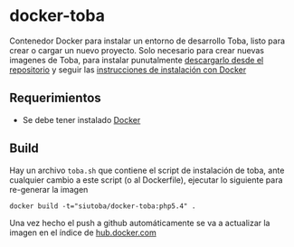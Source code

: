 # docker-toba
Contenedor Docker para instalar un entorno de desarrollo Toba, listo para crear o cargar un nuevo proyecto. 
Solo necesario para crear nuevas imagenes de Toba, para instalar punutalmente [descargarlo desde el repositorio](https://repositorio.siu.edu.ar/trac/toba/wiki/Descargar) 
y seguir las [instrucciones de instalación con Docker](https://repositorio.siu.edu.ar/trac/toba/wiki/Instalacion#GuíaDockerrecomendado)

## Requerimientos
 * Se debe tener instalado [Docker](https://docs.docker.com/installation/)

## Build
Hay un archivo `toba.sh` que contiene el script de instalación de toba, ante cualquier cambio a este script (o al Dockerfile), ejecutar lo siguiente para re-generar la imagen 
```
docker build -t="siutoba/docker-toba:php5.4" .
```
Una vez hecho el push a github automáticamente se va a actualizar la imagen en el índice de [hub.docker.com](hub.docker.com)


